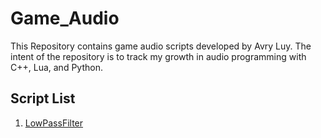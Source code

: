 # Game_Audio 

This Repository contains game audio scripts developed by Avry Luy. The intent of the repository is to track my growth in audio programming with C++, Lua, and Python.

## Script List

1. [LowPassFilter](LowPassFilter/README.md)
